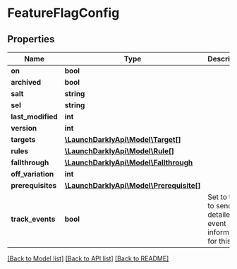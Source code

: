 # FeatureFlagConfig

## Properties
Name | Type | Description | Notes
------------ | ------------- | ------------- | -------------
**on** | **bool** |  | [optional] 
**archived** | **bool** |  | [optional] 
**salt** | **string** |  | [optional] 
**sel** | **string** |  | [optional] 
**last_modified** | **int** |  | [optional] 
**version** | **int** |  | [optional] 
**targets** | [**\LaunchDarklyApi\Model\Target[]**](Target.md) |  | [optional] 
**rules** | [**\LaunchDarklyApi\Model\Rule[]**](Rule.md) |  | [optional] 
**fallthrough** | [**\LaunchDarklyApi\Model\Fallthrough**](Fallthrough.md) |  | [optional] 
**off_variation** | **int** |  | [optional] 
**prerequisites** | [**\LaunchDarklyApi\Model\Prerequisite[]**](Prerequisite.md) |  | [optional] 
**track_events** | **bool** | Set to true to send detailed event information for this flag. | [optional] 

[[Back to Model list]](../README.md#documentation-for-models) [[Back to API list]](../README.md#documentation-for-api-endpoints) [[Back to README]](../README.md)


